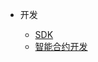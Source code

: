- 开发

	- [SDK](/zh-cn/Development/[Chinese-Simplified]-SDKs.md)
	- [智能合约开发](/zh-cn/Development/[Chinese-Simplified]-智能合约开发.md)

